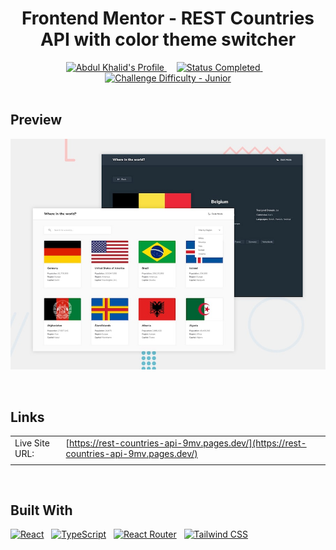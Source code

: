 <div align="center">

# Frontend Mentor - REST Countries API with color theme switcher

  <a href="https://www.frontendmentor.io/profile/syjem">
    <img src="https://img.shields.io/badge/Profile-syjem-FFCC70?style=for-the-badge&logo=frontendmentor" alt="Abdul Khalid's Profile">
  </a> &nbsp;&nbsp;&nbsp;
  <!-- Status -->
  <a href="#">
    <img src="https://img.shields.io/badge/Status-Completed-00CE80?style=for-the-badge" alt="Status Completed">
  </a> &nbsp;&nbsp;&nbsp;

  <!-- Difficulty -->
  <a href="https://www.frontendmentor.io/challenges?difficulties=3"  >
    <img src="https://img.shields.io/badge/Difficulty-Advanced-EE9322?style=for-the-badge&logo=frontendmentor" alt="Challenge Difficulty - Junior">
  </a>

</div>

<br>

## **Preview**

![Design preview for the REST Countries API with color theme switcher coding challenge](./public/desktop-preview.jpg)

<br>

## **Links**

|                |                  |
| :------------- | :--------------- |
| Live Site URL: | [https://rest-countries-api-9mv.pages.dev/](https://rest-countries-api-9mv.pages.dev/) |
|                |

<br>

## **Built With**

[![React](https://img.shields.io/badge/React-20232A?style=for-the-badge&logo=react&logoColor=61DAFB)](https://react.dev/) &nbsp; [![TypeScript](https://img.shields.io/badge/TypeScript-007ACC?style=for-the-badge&logo=typescript&logoColor=white)](https://www.typescriptlang.org/) &nbsp; [![React Router](https://img.shields.io/badge/React_Router-CA4245?style=for-the-badge&logo=react-router&logoColor=white)](https://reactrouter.com/en/main) &nbsp; [![Tailwind CSS](https://img.shields.io/badge/Tailwind_CSS-007ACC?style=for-the-badge&logo=tailwind-css&logoColor=white)](https://tailwindcss.com/)
